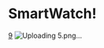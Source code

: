 # SmartWatch!
[9](https://github.com/soso357/SmartWatch/assets/71021912/fdeb979c-dfc9-4581-9ffc-89fc0f48496f)
![Uploading 5.png…]()

